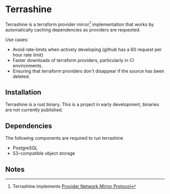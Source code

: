 # Terrashine

Terrashine is a terraform provider mirror[^1] implementation that works by automatically caching dependencies as providers are requested.

Use cases:

* Avoid rate-limits when actively developing (github has a 60 request per hour rate limit)
* Faster downloads of terraform providers, particularly in CI environments.
* Ensuring that terraform providers don't disappear if the source has been deleted.

## Installation

Terrashine is a rust binary. This is a project in early development, binaries are not currently published.

## Dependencies

The following components are required to run terrashine

* PostgreSQL
* S3-compatible object storage

## Notes

[^1]: Terrashine implements [Provider Network Mirror Protocol](https://developer.hashicorp.com/terraform/internals/provider-network-mirror-protocol)
